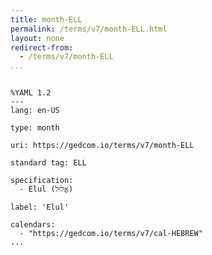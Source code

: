 ```yaml
---
title: month-ELL
permalink: /terms/v7/month-ELL.html
layout: none
redirect-from:
  - /terms/v7/month-ELL
...
```


```

%YAML 1.2
---
lang: en-US

type: month

uri: https://gedcom.io/terms/v7/month-ELL

standard tag: ELL

specification:
  - Elul (אֱלוּל)

label: 'Elul'

calendars:
  - "https://gedcom.io/terms/v7/cal-HEBREW"
...

```

